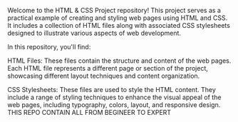 
Welcome to the HTML & CSS Project repository! This project serves as a practical example of creating and styling web pages using HTML and CSS. It includes a collection of HTML files along with associated CSS stylesheets designed to illustrate various aspects of web development.

In this repository, you'll find:

HTML Files: These files contain the structure and content of the web pages. Each HTML file represents a different page or section of the project, showcasing different layout techniques and content organization.

CSS Stylesheets: These files are used to style the HTML content. They include a range of styling techniques to enhance the visual appeal of the web pages, including typography, colors, layout, and responsive design.
THIS REPO CONTAIN ALL FROM BEGINEER TO EXPERT
